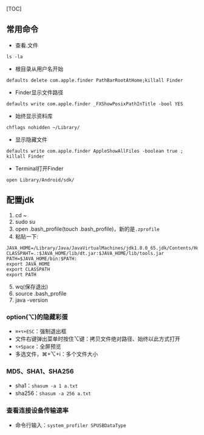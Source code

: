 [TOC]
## 常用命令
- 查看.文件

```
ls -la
```
- 根目录从用户名开始

```
defaults delete com.apple.finder PathBarRootAtHome;killall Finder
```
- Finder显示文件路径

```
defaults write com.apple.finder _FXShowPosixPathInTitle -bool YES
```
- 始终显示资料库

```
chflags nohidden ~/Library/
```
- 显示隐藏文件

```
defaults write com.apple.finder AppleShowAllFiles -boolean true ; killall Finder
```
- Terminal打开Finder

```
open Library/Android/sdk/
```
## 配置jdk
1. cd ~
2. sudo su
3. open .bash_profile(touch .bash_profile)，新的是`.zprofile`
4. 粘贴一下:

```
JAVA_HOME=/Library/Java/JavaVirtualMachines/jdk1.8.0_65.jdk/Contents/Home
CLASSPAHT=.:$JAVA_HOME/lib/dt.jar:$JAVA_HOME/lib/tools.jar
PATH=$JAVA_HOME/bin:$PATH:
export JAVA_HOME
export CLASSPATH
export PATH
```
5. wq(保存退出)
6. source .bash_profile
7. java -version

### option(⌥)的隐藏彩蛋
* `⌘+⌥+ESC`：强制退出框
* 文件右键弹出菜单时按住⌥键：拷贝文件绝对路径、始终以此方式打开
* `⌥+Space`：全屏预览
* 多选文件，⌘+⌥+i：多个文件大小

### MD5、SHA1、SHA256
* sha1：`shasum -a 1 a.txt`
* sha256：`shasum -a 256 a.txt`

### 查看连接设备传输速率
* 命令行输入：`system_profiler SPUSBDataType`